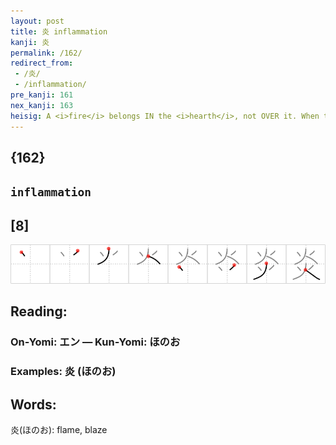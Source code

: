 ```yaml
---
layout: post
title: 炎 inflammation
kanji: 炎
permalink: /162/
redirect_from:
 - /炎/
 - /inflammation/
pre_kanji: 161
nex_kanji: 163
heisig: A <i>fire</i> belongs IN the <i>hearth</i>, not OVER it. When the <i>fire</i> spreads to the rest of the house, we have an <b>inflamed</b> house. And as with any <b>inflammation</b>&nbsp;- including those that attack our bodies - the danger is always that it might spread if not checked. This is the sense behind the reduplication of element for <i>fire</i>, one atop the other.
---
```


## {162}

## `inflammation`

## [8]

<div class="stroke"><img src="../images/E7828E.png" /></div>

## Reading:

### On-Yomi: エン &mdash; Kun-Yomi: ほのお

### Examples: 炎 (ほのお)

## Words:

炎(ほのお): flame, blaze
